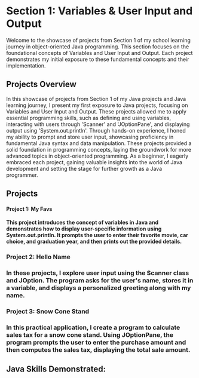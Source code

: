 <h1>Section 1: Variables & User Input and Output</h1>
Welcome to the showcase of projects from Section 1 of my school learning journey in object-oriented Java programming. This section focuses on the foundational concepts of Variables and User Input and Output. Each project demonstrates my initial exposure to these fundamental concepts and their implementation.

<h2> Projects Overview </h2>
In this showcase of projects from Section 1 of my Java projects and Java learning journey, I present my first exposure to Java projects, focusing on Variables and User Input and Output. These projects allowed me to apply essential programming skills, such as defining and using variables, interacting with users through 'Scanner' and 'JOptionPane', and displaying output using 'System.out.println'. 
Through hands-on experience, I honed my ability to prompt and store user input, showcasing proficiency in fundamental Java syntax and data manipulation. These projects provided a solid foundation in programming concepts, laying the groundwork for more advanced topics in object-oriented programming. As a beginner, I eagerly embraced each project, gaining valuable insights into the world of Java development and setting the stage for further growth as a Java programmer.

<h2> Projects </h2>
<h4>Project 1: My Favs<h4> 

This project introduces the concept of variables in Java and demonstrates how to display user-specific information using System.out.println. It prompts the user to enter their favorite movie, car choice, and graduation year, and then prints out the provided details.

<h3>Project 2: Hello Name<h3> 

In these projects, I explore user input using the Scanner class and JOption. The program asks for the user's name, stores it in a variable, and displays a personalized greeting along with my name.

<h3>Project 3: Snow Cone Stand<h3> 

In this practical application, I create a program to calculate sales tax for a snow cone stand. Using JOptionPane, the program prompts the user to enter the purchase amount and then computes the sales tax, displaying the total sale amount.




<h2> Java Skills Demonstrated: 


<br />
